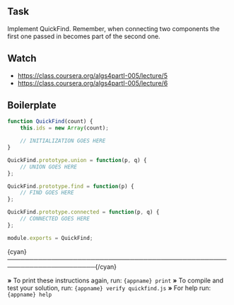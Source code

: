 ## Task

Implement QuickFind. Remember, when connecting two components the first one passed in becomes part of the second one.

## Watch

- https://class.coursera.org/algs4partI-005/lecture/5
- https://class.coursera.org/algs4partI-005/lecture/6

## Boilerplate

```js
function QuickFind(count) {
    this.ids = new Array(count);

    // INITIALIZATION GOES HERE
}

QuickFind.prototype.union = function(p, q) {
    // UNION GOES HERE
};

QuickFind.prototype.find = function(p) {
    // FIND GOES HERE
};

QuickFind.prototype.connected = function(p, q) {
    // CONNECTED GOES HERE
};

module.exports = QuickFind;
```
{cyan}──────────────────────────────────────────────────────────────────────{/cyan}

 __»__ To print these instructions again, run: `{appname} print`
 __»__ To compile and test your solution, run: `{appname} verify quickfind.js`
 __»__ For help run: `{appname} help`